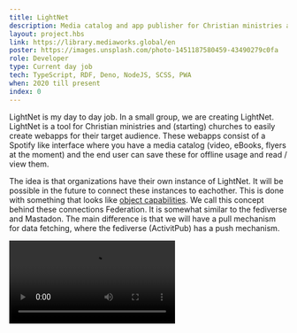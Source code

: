 ```yaml
---
title: LightNet
description: Media catalog and app publisher for Christian ministries and churches
layout: project.hbs
link: https://library.mediaworks.global/en
poster: https://images.unsplash.com/photo-1451187580459-43490279c0fa
role: Developer
type: Current day job
tech: TypeScript, RDF, Deno, NodeJS, SCSS, PWA
when: 2020 till present
index: 0
---
```


LightNet is my day to day job. In a small group, we are creating LightNet. LightNet is a tool for Christian ministries and (starting) churches to easily create webapps for their target audience. These webapps consist of a Spotify like interface where you have a media catalog (video, eBooks, flyers at the moment) and the end user can save these for offline usage and read / view them.

The idea is that organizations have their own instance of LightNet. It will be possible in the future to connect these instances to eachother. This is done with something that looks like [object capabilities](https://en.wikipedia.org/wiki/Object-capability_model). We call this concept behind these connections Federation. It is somewhat similar to the fediverse and Mastadon. The main difference is that we will have a pull mechanism for data fetching, where the fediverse (ActivitPub) has a push mechanism.

<video src="/assets/lightnet-channel-viewer.webm" autoplay controls></video>
